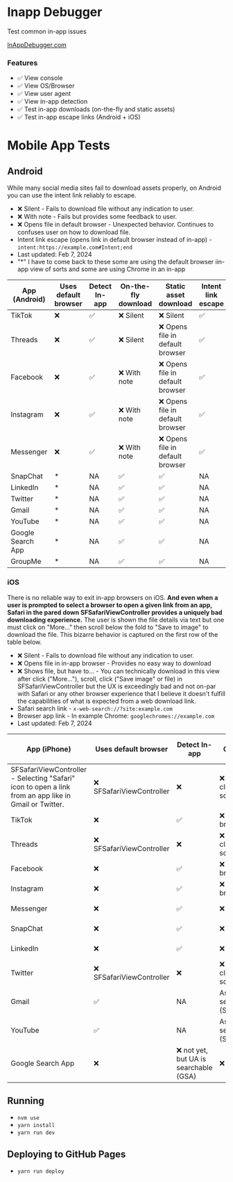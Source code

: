 # Inapp Debugger

Test common in-app issues

[InAppDebugger.com](https://inappdebugger.com)

### Features

- ✅ View console
- ✅ View OS/Browser
- ✅ View user agent
- ✅ View in-app detection
- ✅ Test in-app downloads (on-the-fly and static assets)
- ✅ Test in-app escape links (Android + iOS)

# Mobile App Tests

## Android

While many social media sites fail to download assets properly, on Android you can use the intent link reliably to escape.

- ❌ Silent - Fails to download file without any indication to user.
- ❌ With note - Fails but provides some feedback to user.
- ❌ Opens file in default browser - Unexpected behavior. Continues to confuses user on how to download file.
- Intent link escape (opens link in default browser instead of in-app) - `intent:https://example.com#Intent;end`
- Last updated: Feb 7, 2024
- "*" I have to come back to these some are using the default browser iin-app view of sorts and some are using Chrome in an in-app

| App (Android)     | Uses default browser | Detect In-app | On-the-fly download | Static asset download            | Intent link escape |
| ----------------- | -------------------- | ------------- | ------------------- | -------------------------------- | ------------------ |
| TikTok            | ❌                   | ✅            | ❌ Silent           | ❌ Silent                        | ✅                 |
| Threads           | ❌                   | ✅            | ❌ Silent           | ❌ Opens file in default browser | ✅                 |
| Facebook          | ❌                   | ✅            | ❌ With note        | ❌ Opens file in default browser | ✅                 |
| Instagram         | ❌                   | ✅            | ❌ With note        | ❌ Opens file in default browser | ✅                 |
| Messenger         | ❌                   | ✅            | ❌ With note        | ❌ Opens file in default browser | ✅                 |
| SnapChat          | *                   | NA            | ✅                  | ✅                               | NA                 |
| LinkedIn          | *                   | NA            | ✅                  | ✅                               | NA                 |
| Twitter           | *                   | NA            | ✅                  | ✅                               | NA                 |
| Gmail             | *                   | NA            | ✅                  | ✅                               | NA                 |
| YouTube           | *                   | NA            | ✅                  | ✅                               | NA                 |
| Google Search App | *                   | NA            | ✅                  | ✅                               | NA                 |
| GroupMe           | *                   | NA            | ✅                  | ✅                               | NA                 |

### iOS

There is no reliable way to exit in-app browsers on iOS. **And even when a user is prompted to select a browser to open a given link from an app, Safari in the pared down SFSafariViewController provides a uniquely bad downloading experience.** The user is shown the file details via text but one must click on "More..." then scroll below the fold to "Save to image" to download the file. This bizarre behavior is captured on the first row of the table below.

- ❌ Silent - Fails to download file without any indication to user.
- ❌ Opens file in in-app browser - Provides no easy way to download
- ❌ Shows file, but have to... - You can technically download in this view after click ("More..."), scroll, click ("Save image" or file) in SFSafariViewController but the UX is exceedingly bad and not on-par with Safari or any other browser experience that I believe it doesn't fulfill the capabilities of what is expected from a web download link.
- Safari search link - `x-web-search://?site:example.com`
- Browser app link - In example Chrome: `googlechromes://example.com`
- Last updated: Feb 7, 2024

| App (iPhone)                                                                                          | Uses default browser      | Detect In-app                          | On-the-fly download                                                    | Static asset download                                                  | Safari search link         | Browser app link           |
| ----------------------------------------------------------------------------------------------------- | ------------------------- | -------------------------------------- | ---------------------------------------------------------------------- | ---------------------------------------------------------------------- | -------------------------- | -------------------------- |
| SFSafariViewController - Selecting "Safari" icon to open a link from an app like in Gmail or Twitter. | ❌ SFSafariViewController | ❌                                     | ❌ Shows file, but have to click "More..." then scroll to "Save image" | ❌ Shows file, but have to click "More..." then scroll to "Save image" | ❌                         | ✅                         |
| TikTok                                                                                                | ❌                        | ✅                                     | ❌ Opens file in in-app browser                                        | ❌ Opens file in in-app browser                                        | ✅                         | ❌                         |
| Threads                                                                                               | ❌ SFSafariViewController | ❌                                     | ❌ Shows file, but have to click "More..." then scroll to "Save image" | ❌ Shows file, but have to click "More..." then scroll to "Save image" | ❌                         | ✅                         |
| Facebook                                                                                              | ❌                        | ✅                                     | ❌ Opens file in in-app browser                                        | ❌ Opens file in in-app browser                                        | ✅                         | ✅                         |
| Instagram                                                                                             | ❌                        | ✅                                     | ❌ Opens file in in-app browser                                        | ❌ Opens file in in-app browser                                        | ❌                         | ✅                         |
| Messenger                                                                                             | ❌                        | ✅                                     | ❌ Silent                                                              | ❌ Opens file in in-app browser                                        | ✅                         | ✅                         |
| SnapChat                                                                                              | ❌                        | ✅                                     | ❌ Silent                                                              | ❌ Opens file in in-app browser                                        | ✅                         | ✅                         |
| LinkedIn                                                                                              | ❌                        | ✅                                     | ❌ Silent                                                              | ❌ Opens file in in-app browser                                        | ✅                         | ✅                         |
| Twitter                                                                                               | ❌ SFSafariViewController | ❌                                     | ❌ Shows file, but have to click "More..." then scroll to "Save image" | ❌ Shows file, but have to click "More..." then scroll to "Save image" | ❌                         | ✅                         |
| Gmail                                                                                                 | ✅                        | NA                                     | As long as you don't select Safari icon (SFSafariViewController)       | As long as you don't select Safari icon (SFSafariViewController)       | Selected browser dependent | Selected browser dependent |
| YouTube                                                                                               | ✅                        | NA                                     | As long as you don't select Safari icon (SFSafariViewController)       | As long as you don't select Safari icon (SFSafariViewController)       | Selected browser dependent | Selected browser dependent |
| Google Search App                                                                                     | ❌                        | ❌ not yet, but UA is searchable (GSA) | ❌ Silent                                                                    | ✅                                                                     | ❌                         | ❌                         |

## Running

- `nvm use`
- `yarn install`
- `yarn run dev`

## Deploying to GitHub Pages

- `yarn run deploy`
